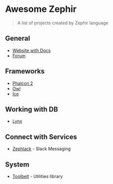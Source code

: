 Awesome Zephir
==============

> A list of projects created by Zephir language

## General

- [Website with Docs](http://zephir-lang.com/)
- [Forum](http://forum.zephir-lang.com/)

## Frameworks

- [Phalcon 2](https://github.com/phalcon/cphalcon/tree/2.0.0)
- [Owl](https://github.com/owl-framework/owl)
- [Ice](https://github.com/ice/framework)

## Working with DB

- [Lynx](https://github.com/lynx/lynx)

## Connect with Services

- [Zephlack](https://github.com/linxlad/zephlack) - Slack Messaging

## System

- [Toolbelt](https://github.com/Nirlah/Toolbelt) - Utilities library
